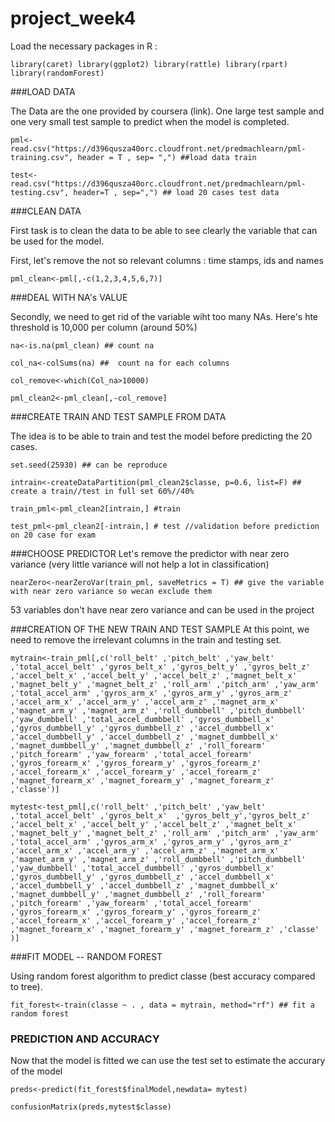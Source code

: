# project_week4
 
Load the necessary packages in R : 

`library(caret)
library(ggplot2)
library(rattle)
library(rpart)
library(randomForest)`


###LOAD DATA

The Data are the one provided by coursera (link). One large test sample and one very small test sample to predict when the model is completed.  

`pml<-read.csv("https://d396qusza40orc.cloudfront.net/predmachlearn/pml-training.csv", header = T , sep= ",") ##load data train `


`test<-read.csv("https://d396qusza40orc.cloudfront.net/predmachlearn/pml-testing.csv", header=T , sep=",") ## load 20 cases test data` 

###CLEAN DATA 

 First task is to clean the data to be able to see clearly the variable that can be used for the model. 

First,  let's remove the not so relevant columns : time stamps, ids and names

`pml_clean<-pml[,-c(1,2,3,4,5,6,7)]`

###DEAL WITH NA's VALUE

Secondly, we need to get rid of the variable wiht too many NAs. Here's hte threshold is 10,000 per column (around 50%)  

`na<-is.na(pml_clean) ## count na `

`col_na<-colSums(na) ##  count na for each columns`

`col_remove<-which(Col_na>10000)`

`pml_clean2<-pml_clean[,-col_remove]`

###CREATE TRAIN AND TEST SAMPLE FROM DATA  

The idea is to be able to train and test the model before predicting the 20 cases. 

`set.seed(25930) ## can be reproduce `

`intrain<-createDataPartition(pml_clean2$classe, p=0.6, list=F) ## create a train//test in full set 60%//40% `

`train_pml<-pml_clean2[intrain,] #train`

`test_pml<-pml_clean2[-intrain,] # test //validation before prediction on 20 case for exam `

###CHOOSE PREDICTOR 
Let's remove the predictor with near zero variance (very little variance will not help a lot in  classification)

`nearZero<-nearZeroVar(train_pml, saveMetrics = T) ## give the variable with near zero variance so wecan exclude them`

 53 variables don't have near zero variance and can be used in the project 

###CREATION OF THE NEW TRAIN AND TEST  SAMPLE 
At this point, we need to remove the irrelevant columns in  the train and testing set. 

`mytrain<-train_pml[,c('roll_belt'
                      ,'pitch_belt'
                      ,'yaw_belt'
                      ,'total_accel_belt'
                      ,'gyros_belt_x'
                      ,'gyros_belt_y'
                      ,'gyros_belt_z'
                      ,'accel_belt_x'
                      ,'accel_belt_y'
                      ,'accel_belt_z'
                      ,'magnet_belt_x'
                      ,'magnet_belt_y'
                      ,'magnet_belt_z'
                      ,'roll_arm'
                      ,'pitch_arm'
                      ,'yaw_arm'
                      ,'total_accel_arm'
                      ,'gyros_arm_x'
                      ,'gyros_arm_y'
                      ,'gyros_arm_z'
                      ,'accel_arm_x'
                      ,'accel_arm_y'
                      ,'accel_arm_z'
                      ,'magnet_arm_x'
                      ,'magnet_arm_y'
                      ,'magnet_arm_z'
                      ,'roll_dumbbell'
                      ,'pitch_dumbbell'
                      ,'yaw_dumbbell'
                      ,'total_accel_dumbbell'
                      ,'gyros_dumbbell_x'
                      ,'gyros_dumbbell_y'
                      ,'gyros_dumbbell_z'
                      ,'accel_dumbbell_x'
                      ,'accel_dumbbell_y'
                      ,'accel_dumbbell_z'
                      ,'magnet_dumbbell_x'
                      ,'magnet_dumbbell_y'
                      ,'magnet_dumbbell_z'
                      ,'roll_forearm'
                      ,'pitch_forearm'
                      ,'yaw_forearm'
                      ,'total_accel_forearm'
                      ,'gyros_forearm_x'
                      ,'gyros_forearm_y'
                      ,'gyros_forearm_z'
                      ,'accel_forearm_x'
                      ,'accel_forearm_y'
                      ,'accel_forearm_z'
                      ,'magnet_forearm_x'
                      ,'magnet_forearm_y'
                      ,'magnet_forearm_z'
                      ,'classe')]`
                      
`mytest<-test_pml[,c('roll_belt' ,'pitch_belt' ,'yaw_belt' ,'total_accel_belt' ,'gyros_belt_x'  ,'gyros_belt_y','gyros_belt_z' ,'accel_belt_x' ,'accel_belt_y'
                      ,'accel_belt_z'
                      ,'magnet_belt_x'
                      ,'magnet_belt_y'
                      ,'magnet_belt_z'
                      ,'roll_arm'
                      ,'pitch_arm'
                      ,'yaw_arm'
                      ,'total_accel_arm'
                      ,'gyros_arm_x'
                      ,'gyros_arm_y'
                      ,'gyros_arm_z'
                      ,'accel_arm_x'
                      ,'accel_arm_y'
                      ,'accel_arm_z'
                      ,'magnet_arm_x'
                      ,'magnet_arm_y'
                      ,'magnet_arm_z'
                      ,'roll_dumbbell'
                      ,'pitch_dumbbell'
                      ,'yaw_dumbbell'
                      ,'total_accel_dumbbell'
                      ,'gyros_dumbbell_x'
                      ,'gyros_dumbbell_y'
                      ,'gyros_dumbbell_z'
                      ,'accel_dumbbell_x'
                      ,'accel_dumbbell_y'
                      ,'accel_dumbbell_z'
                      ,'magnet_dumbbell_x'
                      ,'magnet_dumbbell_y'
                      ,'magnet_dumbbell_z'
                      ,'roll_forearm'
                      ,'pitch_forearm'
                      ,'yaw_forearm'
                      ,'total_accel_forearm'
                      ,'gyros_forearm_x'
                      ,'gyros_forearm_y'
                      ,'gyros_forearm_z'
                      ,'accel_forearm_x'
                      ,'accel_forearm_y'
                      ,'accel_forearm_z'
                      ,'magnet_forearm_x'
                      ,'magnet_forearm_y'
                      ,'magnet_forearm_z'
                      ,'classe' )]  `              


###FIT MODEL -- RANDOM FOREST 

Using random forest algorithm to predict classe (best accuracy compared to tree). 

`fit_forest<-train(classe ~ . , data = mytrain, method="rf") ## fit a random forest `

### PREDICTION AND ACCURACY 
Now that the model is fitted we can use the test set to estimate the accurary of the model 

`preds<-predict(fit_forest$finalModel,newdata= mytest)`


`confusionMatrix(preds,mytest$classe)`


 





